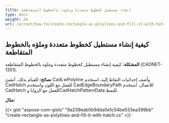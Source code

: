 ```yaml
---
title: إنشاء مستطيل كخطوط متعددة وملؤه بالخطوط المتقاطعة
type: docs
weight: 24
url: /ar/net/how-to/create-rectangle-as-polylines-and-fill-it-with-hatch/
---
```


## **كيفية إنشاء مستطيل كخطوط متعددة وملؤه بالخطوط المتقاطعة**

**المشكلة:** كيفية إنشاء مستطيل كخطوط متعددة وملؤه بالخطوط المتقاطعة (CADNET-1351).

**نصائح:** للقيام بذلك، أنشئ CadLwPolyline وأضف إحداثيات النقاط إليه، استخدم CadHatch للعمل مع اللون واستخدم CadEdgeBoundaryPath للاتصال، استخدم CadHatch للعمل مع الزوايا وCadHatchPatternData للنمط.

**مثال:**

{{< gist "aspose-com-gists" "9a239eab0b9dda0e1c54be533ea399bb" "create-rectangle-as-polylines-and-fill-it-with-hatch.cs" >}}
